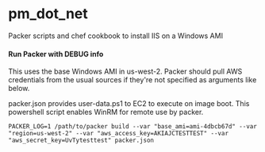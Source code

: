 # pm_dot_net

Packer scripts and chef cookbook to install IIS on a Windows AMI

#### Run Packer with DEBUG info

This uses the base Windows AMI in us-west-2.  Packer should pull AWS credentials from the usual sources if they're not specified as arguments like below.

packer.json provides user-data.ps1 to EC2 to execute on image boot.  This powershell script enables WinRM for remote use by packer.

`PACKER_LOG=1 /path/to/packer build --var "base_ami=ami-4dbcb67d" --var "region=us-west-2" --var "aws_access_key=AKIAJCTESTTEST" --var "aws_secret_key=UvTytesttest" packer.json`